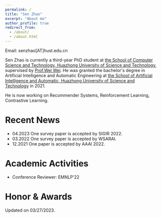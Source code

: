 ```yaml
---
permalink: /
title: "Sen Zhao"
excerpt: "About me"
author_profile: true
redirect_from: 
  - /about/
  - /about.html
---
```




Email: senzhao[AT]hust.edu.cn

Sen Zhao is currently a third-year PhD student at <a href="http://cs.hust.edu.cn/" target="_blank">the
School of Computer Science and Technology, Huazhong University of Science and Technology</a>, supervised by <a href="https://www.eric-weiwei.com/" target="_blank"> Prof.Wei Wei</a>. 
He was granted the bachelor's degree in Artificial Intelligence and Automatic Engineering
at <a href="http://aia.hust.edu.cn/" target="_blank">the
School of Artificial Intelligence and Automatic, Huazhong University of Science and Technology</a> in 2021.

He is now working on Recommender Systems, Reinforcement Learning, Contrastive Learning.

Recent News
=====
* 04.2023 One survey paper is accepted by SIGIR 2022.
* 03.2022 One survey paper is accepted by WSARAI.
* 12.2021 One paper is accepted by AAAI 2022.

<!-- Work experience
======
*  -->

  
Academic Activities
======
  
  * Conference Reviewer: EMNLP'22

<!--   * Conference PC member: ACML'20, CIKM'21'20, ICDE'20, IJCAI'20, SIGIR'20'19, SIGMOD'20, VLDB'21, WSDM'21'20 -->

Honor & Awards
======




Updated on 03/27/2023.
